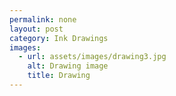 ```yaml
---
permalink: none
layout: post
category: Ink Drawings
images:   
  - url: assets/images/drawing3.jpg
    alt: Drawing image
    title: Drawing
---
```

